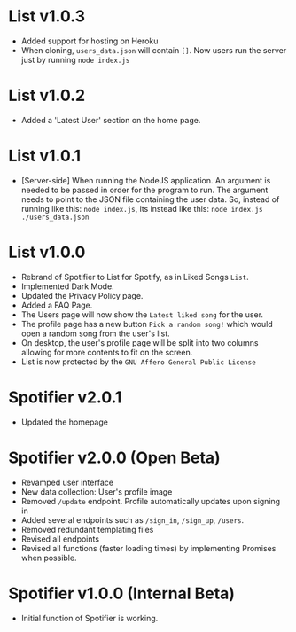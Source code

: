 # List v1.0.3
-   Added support for hosting on Heroku
-   When cloning, `users_data.json` will contain `[]`. Now users run the server just by running `node index.js`

# List v1.0.2
-   Added a 'Latest User' section on the home page.

# List v1.0.1
-   [Server-side] When running the NodeJS application. An argument is needed to be passed in order for the program to run. The argument needs to point to the JSON file containing the user data. So, instead of running like this: `node index.js`, its instead like this: `node index.js ./users_data.json`

# List v1.0.0
-   Rebrand of Spotifier to List for Spotify, as in Liked Songs `List`.
-   Implemented Dark Mode.
-   Updated the Privacy Policy page.
-   Added a FAQ Page.
-   The Users page will now show the `Latest liked song` for the user.
-   The profile page has a new button `Pick a random song!` which would open a random song from the user's list.
-   On desktop, the user's profile page will be split into two columns allowing for more contents to fit on the screen.
-   List is now protected by the `GNU Affero General Public License`

# Spotifier v2.0.1
-	Updated the homepage

# Spotifier v2.0.0 (Open Beta)
-   Revamped user interface
-   New data collection: User's profile image
-   Removed `/update` endpoint. Profile automatically updates upon signing in
-   Added several endpoints such as `/sign_in`, `/sign_up`, `/users`.
-   Removed redundant templating files
-   Revised all endpoints
-   Revised all functions (faster loading times) by implementing Promises when possible.

# Spotifier v1.0.0 (Internal Beta)
-   Initial function of Spotifier is working.